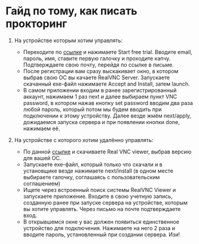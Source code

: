 # Гайд по тому, как писать прокторинг

1. На устройстве которым хотим управлять:
   - Переходите по [ссылке](https://www.realvnc.com/en/) и нажимаете Start free trial. Вводите email, пароль, имя, ставите первую галочку и проходите капчу. Подтверждаете свою почту, перейдя по ссылке в письме.
   - После регистрации вам сразу выскакивает окно, в котором выбрав свою ОС вы качаете RealVNC Server. Запускаете скачанный exe-файл нажимаете Accept and Install, затем launch.
   - В самом приложении входим в ранее зарегистрированный аккаунт, нажимаем 1 раз next и далее выбираем пункт VNC password, в котором нажав кнопку set password вводим два раза любой пароль, который потом мы будем вводить при подключении к этому устройству. Далее везде жмём next/apply, дожидаемся запуска сервера и при появлении кнопки done, нажимаем её.  


2. На устройстве с которого хотим удалённо управлять:
    -  По данной [ссылке](https://www.realvnc.com/en/connect/download/viewer/) и скачиваете Real VNC viewer, выбрав версию для вашей ОС.
    -  Запускаете exe-файл, который только что скачали и в установщике везде нажимаете next/install (в одном месте выбираете галочку, соглашаясь с пользовательским соглашением)
    -  Ищете через встроенный поиск системы RealVNC Viewer и запускаете приложение.  Входите в свою учетную запись, созданную ранее при запуске сервера на устройстве, которым вы хотите управлять. Через письмо на почте подтверждаете вход.
    -  В открывшемся окне у вас должен появиться единственное устройство для подключения. Нажимаете на него 2 раза и вводите пароль, установленный при создании сервера. Изи!
